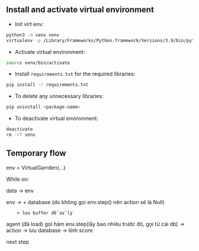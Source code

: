 ## Install and activate virtual environment
- Init virt env:
```bash
python3 -m venv venv
virtualenv -p /Library/Frameworks/Python.framework/Versions/3.9/bin/python3.9 venv
```
- Activate virtual environment:
```bash
source venv/bin/activate
```
- Install `requirements.txt` for the required libraries:
```bash
pip install -r requirements.txt
```
- To delete any unnecessary libraries:
```bash
pip uninstall <package-name>
```
- To deactivate virtual environment:
```bash
deactivate
rm -rf venv
```

## Temporary flow
env = VirtualGarrden(...)

While on:

data -> env

env ->  + database (do không gọi env.step() nên action sẽ là Null)
        
        + lưu buffer để xử lý

agent (đã load) gọi hàm env.step(lấy bao nhiêu trước đó, gọi từ cái db) -> action -> lưu database -> tính score

next step